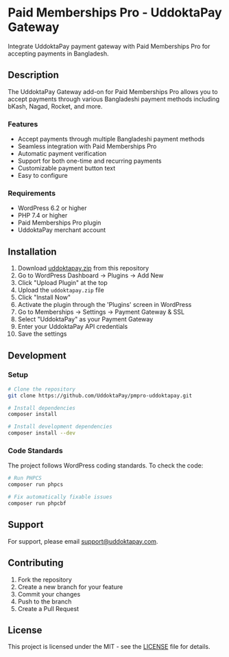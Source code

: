 # Paid Memberships Pro - UddoktaPay Gateway

Integrate UddoktaPay payment gateway with Paid Memberships Pro for accepting payments in Bangladesh.

## Description

The UddoktaPay Gateway add-on for Paid Memberships Pro allows you to accept payments through various Bangladeshi payment methods including bKash, Nagad, Rocket, and more.

### Features
- Accept payments through multiple Bangladeshi payment methods
- Seamless integration with Paid Memberships Pro
- Automatic payment verification
- Support for both one-time and recurring payments
- Customizable payment button text
- Easy to configure

### Requirements
- WordPress 6.2 or higher
- PHP 7.4 or higher
- Paid Memberships Pro plugin
- UddoktaPay merchant account

## Installation

1. Download [uddoktapay.zip](https://github.com/UddoktaPay/pmpro-uddoktapay/releases/download/1.0.1/uddoktapay.zip)  from this repository
2. Go to WordPress Dashboard → Plugins → Add New
3. Click "Upload Plugin" at the top
4. Upload the `uddoktapay.zip` file
5. Click "Install Now"
6. Activate the plugin through the 'Plugins' screen in WordPress
7. Go to Memberships → Settings → Payment Gateway & SSL
8. Select "UddoktaPay" as your Payment Gateway
9. Enter your UddoktaPay API credentials
10. Save the settings

## Development

### Setup
```bash
# Clone the repository
git clone https://github.com/UddoktaPay/pmpro-uddoktapay.git

# Install dependencies
composer install

# Install development dependencies
composer install --dev
```

### Code Standards
The project follows WordPress coding standards. To check the code:

```bash
# Run PHPCS
composer run phpcs

# Fix automatically fixable issues
composer run phpcbf
```

## Support

For support, please email support@uddoktapay.com.

## Contributing

1. Fork the repository
2. Create a new branch for your feature
3. Commit your changes
4. Push to the branch
5. Create a Pull Request

## License

This project is licensed under the MIT - see the [LICENSE](LICENSE) file for details.
